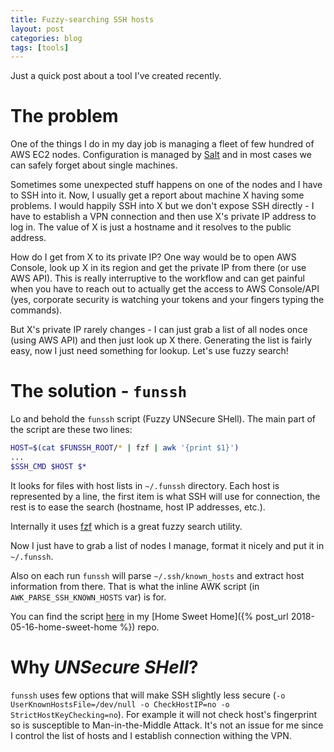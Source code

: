 ```yaml
---
title: Fuzzy-searching SSH hosts
layout: post
categories: blog
tags: [tools]
---
```

Just a quick post about a tool I've created recently.

# The problem
One of the things I do in my day job is managing a fleet of few hundred of AWS EC2 nodes. Configuration is managed by [Salt](https://saltstack.com/) and in most cases we can safely forget about single machines.

Sometimes some unexpected stuff happens on one of the nodes and I have to SSH into it. Now, I usually get a report about machine X having some problems. I would happily SSH into X but we don't expose SSH directly - I have to establish a VPN connection and then use X's private IP address to log in. The value of X is just a hostname and it resolves to the public address.

How do I get from X to its private IP? One way would be to open AWS Console, look up X in its region and get the private IP from there (or use AWS API). This is really interruptive to the workflow and can get painful when you have to reach out to actually get the access to AWS Console/API (yes, corporate security is watching your tokens and your fingers typing the commands).

But X's private IP rarely changes - I can just grab a list of all nodes once (using AWS API) and then just look up X there. Generating the list is fairly easy, now I just need something for lookup. Let's use fuzzy search!

# The solution - `funssh`
Lo and behold the `funssh` script (Fuzzy UNSecure SHell). The main part of the script are these two lines:
```bash
HOST=$(cat $FUNSSH_ROOT/* | fzf | awk '{print $1}')
...
$SSH_CMD $HOST $*
```

It looks for files with host lists in `~/.funssh` directory. Each host is represented by a line, the first item is what SSH will use for connection, the rest is to ease the search (hostname, host IP addresses, etc.).

Internally it uses [fzf](https://github.com/junegunn/fzf) which is a great fuzzy search utility.

Now I just have to grab a list of nodes I manage, format it nicely and put it in `~/.funssh`.

Also on each run `funssh` will parse `~/.ssh/known_hosts` and extract host information from there. That is what the inline AWK script (in `AWK_PARSE_SSH_KNOWN_HOSTS` var) is for.

You can find the script [here](https://github.com/pierd/home-sweet-home/blob/master/bin/funssh) in my [Home Sweet Home]({% post_url 2018-05-16-home-sweet-home %}) repo.

# Why *UNSecure SHell*?
`funssh` uses few options that will make SSH slightly less secure (`-o UserKnownHostsFile=/dev/null -o CheckHostIP=no -o StrictHostKeyChecking=no`). For example it will not check host's fingerprint so is susceptible to Man-in-the-Middle Attack. It's not an issue for me since I control the list of hosts and I establish connection withing the VPN.
